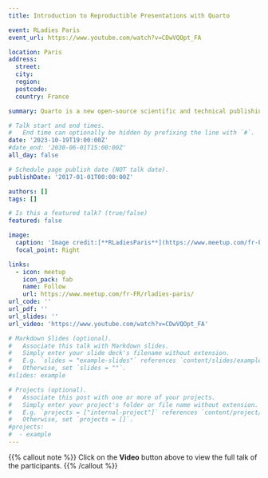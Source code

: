 ```yaml
---
title: Introduction to Reproductible Presentations with Quarto 

event: RLadies Paris
event_url: https://www.youtube.com/watch?v=CDwVQOpt_FA

location: Paris
address:
  street: 
  city: 
  region: 
  postcode: 
  country: France

summary: Quarto is a new open-source scientific and technical publishing system that Posit developed, extending the capabilities of its predecessor R Markdown. This workshop is a short version of the carpentry-style “Introduction to Reproducible Publications with RStudio” including lecture and demos alternating with hands-on exercises.

# Talk start and end times.
#   End time can optionally be hidden by prefixing the line with `#`.
date: '2023-10-19T19:00:00Z'
#date_end: '2030-06-01T15:00:00Z'
all_day: false

# Schedule page publish date (NOT talk date).
publishDate: '2017-01-01T00:00:00Z'

authors: []
tags: []

# Is this a featured talk? (true/false)
featured: false

image:
  caption: 'Image credit:[**RLadiesParis**](https://www.meetup.com/fr-FR/rladies-paris/)'
  focal_point: Right

links:
  - icon: meetup
    icon_pack: fab
    name: Follow
    url: https://www.meetup.com/fr-FR/rladies-paris/
url_code: ''
url_pdf: ''
url_slides: ''
url_video: 'https://www.youtube.com/watch?v=CDwVQOpt_FA'

# Markdown Slides (optional).
#   Associate this talk with Markdown slides.
#   Simply enter your slide deck's filename without extension.
#   E.g. `slides = "example-slides"` references `content/slides/example-slides.md`.
#   Otherwise, set `slides = ""`.
#slides: example

# Projects (optional).
#   Associate this post with one or more of your projects.
#   Simply enter your project's folder or file name without extension.
#   E.g. `projects = ["internal-project"]` references `content/project/deep-learning/index.md`.
#   Otherwise, set `projects = []`.
#projects:
#  - example
---
```


{{% callout note %}}
Click on the **Video** button above to view the full talk of the participants.
{{% /callout %}}
